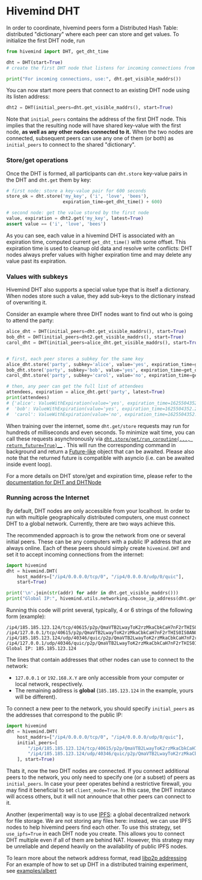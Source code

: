 # Hivemind DHT

In order to coordinate, hivemind peers form a Distributed Hash Table: distributed "dictionary" where each peer
can store and get values. To initialize the first DHT node, run

```python
from hivemind import DHT, get_dht_time

dht = DHT(start=True)
# create the first DHT node that listens for incoming connections from localhost only

print("For incoming connections, use:", dht.get_visible_maddrs())
```

You can now start more peers that connect to an existing DHT node using its listen address:
```python
dht2 = DHT(initial_peers=dht.get_visible_maddrs(), start=True)
```

Note that `initial_peers` contains the address of the first DHT node.
This implies that the resulting node will have shared key-value with the first node, __as well as any other
nodes connected to it.__ When the two nodes are connected, subsequent peers can use any one of them (or both)
as `initial_peers` to connect to the shared "dictionary".

### Store/get operations

Once the DHT is formed, all participants can `dht.store` key-value pairs in the DHT and `dht.get` them by key:

```python
# first node: store a key-value pair for 600 seconds
store_ok = dht.store('my_key', ('i', 'love', 'bees'),
                     expiration_time=get_dht_time() + 600)

# second node: get the value stored by the first node
value, expiration = dht2.get('my_key', latest=True)
assert value == ('i', 'love', 'bees')
```

As you can see, each value in a hivemind DHT is associated with an expiration time,
computed current `get_dht_time()` with some offset.
This expiration time is used to cleanup old data and resolve write conflicts: 
DHT nodes always prefer values with higher expiration time and may delete any value past its expiration.

### Values with subkeys

Hivemind DHT also supports a special value type that is itself a dictionary. When nodes store such a value,
they add sub-keys to the dictionary instead of overwriting it.

Consider an example where three DHT nodes want to find out who is going to attend the party:

```python
alice_dht = DHT(initial_peers=dht.get_visible_maddrs(), start=True)
bob_dht = DHT(initial_peers=dht2.get_visible_maddrs(), start=True)
carol_dht = DHT(initial_peers=alice_dht.get_visible_maddrs(), start=True)


# first, each peer stores a subkey for the same key
alice_dht.store('party', subkey='alice', value='yes', expiration_time=get_dht_time() + 600)
bob_dht.store('party', subkey='bob', value='yes', expiration_time=get_dht_time() + 600)
carol_dht.store('party', subkey='carol', value='no', expiration_time=get_dht_time() + 600)

# then, any peer can get the full list of attendees
attendees, expiration = alice_dht.get('party', latest=True)
print(attendees)
# {'alice': ValueWithExpiration(value='yes', expiration_time=1625504352.2668974),
#  'bob': ValueWithExpiration(value='yes', expiration_time=1625504352.2884178),
#  'carol': ValueWithExpiration(value='no', expiration_time=1625504352.3046832)}
```

When training over the internet, some `dht.get/store` requests may run for hundreds of milliseconds and even seconds.
To minimize wait time, you can call these requests asynchronously via 
[`dht.store/get/run_coroutine(..., return_future=True)`__](https://learning-at-home.readthedocs.io/en/latest/modules/dht.html#hivemind.dht.DHT.get)
. This will run the corresponding command in background and return a [Future-like](https://docs.python.org/3/library/concurrent.futures.html) object that can be awaited.
Please also note that the returned future is compatible with asyncio (i.e. can be awaited inside event loop).

For a more details on DHT store/get and expiration time, please refer to the [documentation for DHT and DHTNode](https://learning-at-home.readthedocs.io/en/latest/modules/dht.html#dht-and-dhtnode)

### Running across the Internet

By default, DHT nodes are only accessible from your localhost. In order to run with multiple geographically
distributed computers, one must connect DHT to a global network. Currently, there are two ways achieve this.

The recommended approach is to grow the network from one or several initial peers. These can be any computers with a
public IP address that are always online. Each of these peers should simply create `hivemind.DHT` and set it to
accept incoming connections from the internet:

```python
import hivemind
dht = hivemind.DHT(
    host_maddrs=["/ip4/0.0.0.0/tcp/0", "/ip4/0.0.0.0/udp/0/quic"],
    start=True)

print('\n'.join(str(addr) for addr in dht.get_visible_maddrs()))
print("Global IP:", hivemind.utils.networking.choose_ip_address(dht.get_visible_maddrs()))
```

Running this code will print several, typically, 4 or 6 strings of the following form (example):
```shell
/ip4/185.185.123.124/tcp/40615/p2p/QmaVTB2LwayToK2rzMkaCbkCaH7nF2rTHIS0IS0AN0EXAMPLE
/ip4/127.0.0.1/tcp/40615/p2p/QmaVTB2LwayToK2rzMkaCbkCaH7nF2rTHIS0IS0AN0EXAMPLE
/ip4/185.185.123.124/udp/40346/quic/p2p/QmaVTB2LwayToK2rzMkaCbkCaH7nF2rTHIS0IS0AN0EXAMPLE
/ip4/127.0.0.1/udp/40346/quic/p2p/QmaVTB2LwayToK2rzMkaCbkCaH7nF2rTHIS0IS0AN0EXAMPLE
Global IP: 185.185.123.124
```
The lines that contain addresses that other nodes can use to connect to the network:
- `127.0.0.1` or `192.168.X.Y` are only accessible from your computer or local network, respectively.
- The remaining address is __global__ (`185.185.123.124` in the example, yours will be different).

To connect a new peer to the network, you should specify `initial_peers` as the addresses that 
correspond to the public IP:

```python
import hivemind
dht = hivemind.DHT(
    host_maddrs=["/ip4/0.0.0.0/tcp/0", "/ip4/0.0.0.0/udp/0/quic"],
    initial_peers=[
        "/ip4/185.185.123.124/tcp/40615/p2p/QmaVTB2LwayToK2rzMkaCbkCaH7nF2rTHIS0IS0AN0EXAMPLE",
        "/ip4/185.185.123.124/udp/40346/quic/p2p/QmaVTB2LwayToK2rzMkaCbkCaH7nF2rTHIS0IS0AN0EXAMPLE",
    ], start=True)
```

Thats it, now the two DHT nodes are connected. If you connect additional peers to the network, you only need to specify
one (or a subset) of peers as `initial_peers`.
In case your peer operates behind a restrictive firewall, you may find it beneficial to set `client_mode=True`. In this
 case, the DHT instance will access others, but it will not announce that other peers can connect to it.

Another (experimental) way is to use [IPFS](https://ipfs.io/): a global decentralized network for file storage.
We are not storing any files here: instead, we can use IPFS nodes to help hivemind peers find each other.
To use this strategy, set `use_ipfs=True` in each DHT node you create. This allows you to connect DHT multiple even if
all of them are behind NAT. However, this strategy may be unreliable and depend heavily on the availability of public
IPFS nodes.

To learn more about the network address format, read [libp2p addressing](https://docs.libp2p.io/concepts/addressing/)
For an example of how to set up DHT in a distributed training experiment, see
 [examples/albert](https://github.com/learning-at-home/hivemind/tree/master/examples/albert)
